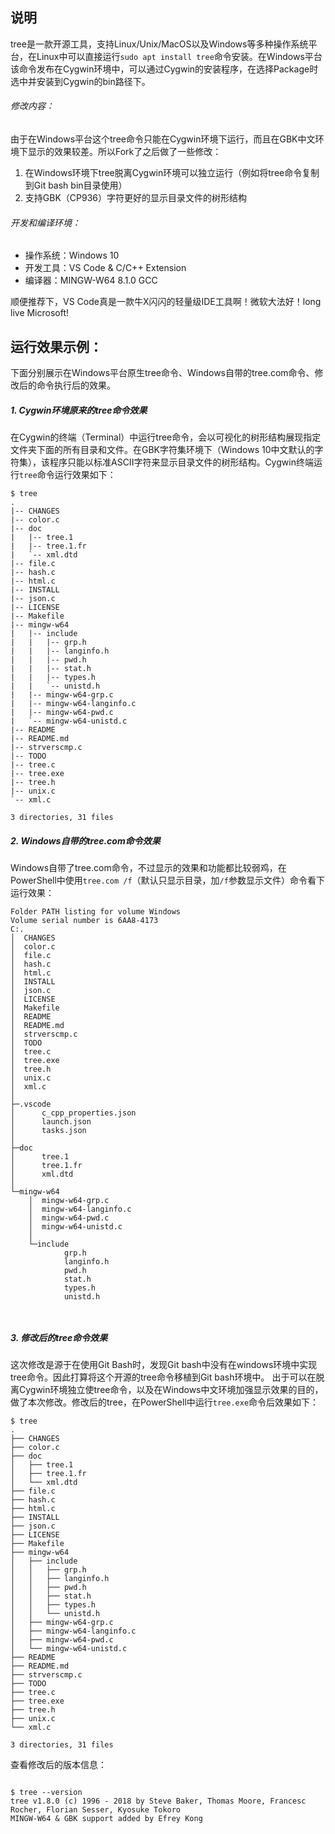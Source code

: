 ## 说明

tree是一款开源工具，支持Linux/Unix/MacOS以及Windows等多种操作系统平台，在Linux中可以直接运行`sudo apt install tree`命令安装。在Windows平台该命令发布在Cygwin环境中，可以通过Cygwin的安装程序，在选择Package时选中并安装到Cygwin的bin路径下。

###### 修改内容：
由于在Windows平台这个tree命令只能在Cygwin环境下运行，而且在GBK中文环境下显示的效果较差。所以Fork了之后做了一些修改：
1. 在Windows环境下tree脱离Cygwin环境可以独立运行（例如将tree命令复制到Git bash bin目录使用）
2. 支持GBK（CP936）字符更好的显示目录文件的树形结构

###### 开发和编译环境：
* 操作系统：Windows 10
* 开发工具：VS Code & C/C++ Extension
* 编译器：MINGW-W64 8.1.0 GCC

顺便推荐下，VS Code真是一款牛X闪闪的轻量级IDE工具啊！微软大法好！long live Microsoft!

## 运行效果示例：

下面分别展示在Windows平台原生tree命令、Windows自带的tree.com命令、修改后的命令执行后的效果。

##### 1. Cygwin环境原来的tree命令效果
在Cygwin的终端（Terminal）中运行tree命令，会以可视化的树形结构展现指定文件夹下面的所有目录和文件。在GBK字符集环境下（Windows 10中文默认的字符集），该程序只能以标准ASCII字符来显示目录文件的树形结构。Cygwin终端运行`tree`命令运行效果如下：
```shell
$ tree
.
|-- CHANGES
|-- color.c
|-- doc
|   |-- tree.1
|   |-- tree.1.fr
|   `-- xml.dtd
|-- file.c
|-- hash.c
|-- html.c
|-- INSTALL
|-- json.c
|-- LICENSE
|-- Makefile
|-- mingw-w64
|   |-- include
|   |   |-- grp.h
|   |   |-- langinfo.h
|   |   |-- pwd.h
|   |   |-- stat.h
|   |   |-- types.h
|   |   `-- unistd.h
|   |-- mingw-w64-grp.c
|   |-- mingw-w64-langinfo.c
|   |-- mingw-w64-pwd.c
|   `-- mingw-w64-unistd.c
|-- README
|-- README.md
|-- strverscmp.c
|-- TODO
|-- tree.c
|-- tree.exe
|-- tree.h
|-- unix.c
`-- xml.c

3 directories, 31 files

```

##### 2. Windows自带的tree.com命令效果
Windows自带了tree.com命令，不过显示的效果和功能都比较弱鸡，在PowerShell中使用`tree.com /f`（默认只显示目录，加`/f`参数显示文件）命令看下运行效果：
```shell
Folder PATH listing for volume Windows
Volume serial number is 6AA8-4173
C:.
│  CHANGES
│  color.c
│  file.c
│  hash.c
│  html.c
│  INSTALL
│  json.c
│  LICENSE
│  Makefile
│  README
│  README.md
│  strverscmp.c
│  TODO
│  tree.c
│  tree.exe
│  tree.h
│  unix.c
│  xml.c
│
├─.vscode
│      c_cpp_properties.json
│      launch.json
│      tasks.json
│
├─doc
│      tree.1
│      tree.1.fr
│      xml.dtd
│
└─mingw-w64
    │  mingw-w64-grp.c
    │  mingw-w64-langinfo.c
    │  mingw-w64-pwd.c
    │  mingw-w64-unistd.c
    │
    └─include
            grp.h
            langinfo.h
            pwd.h
            stat.h
            types.h
            unistd.h



```
##### 3. 修改后的tree命令效果
这次修改是源于在使用Git Bash时，发现Git bash中没有在windows环境中实现tree命令。因此打算将这个开源的tree命令移植到Git bash环境中。
出于可以在脱离Cygwin环境独立使tree命令，以及在Windows中文环境加强显示效果的目的，做了本次修改。修改后的tree，在PowerShell中运行`tree.exe`命令后效果如下：
```shell
$ tree
.
├── CHANGES
├── color.c
├── doc
│   ├── tree.1
│   ├── tree.1.fr
│   └── xml.dtd
├── file.c
├── hash.c
├── html.c
├── INSTALL
├── json.c
├── LICENSE
├── Makefile
├── mingw-w64
│   ├── include
│   │   ├── grp.h
│   │   ├── langinfo.h
│   │   ├── pwd.h
│   │   ├── stat.h
│   │   ├── types.h
│   │   └── unistd.h
│   ├── mingw-w64-grp.c
│   ├── mingw-w64-langinfo.c
│   ├── mingw-w64-pwd.c
│   └── mingw-w64-unistd.c
├── README
├── README.md
├── strverscmp.c
├── TODO
├── tree.c
├── tree.exe
├── tree.h
├── unix.c
└── xml.c

3 directories, 31 files
```

查看修改后的版本信息：
```shell

$ tree --version
tree v1.8.0 (c) 1996 - 2018 by Steve Baker, Thomas Moore, Francesc Rocher, Florian Sesser, Kyosuke Tokoro
MINGW-W64 & GBK support added by Efrey Kong
```

